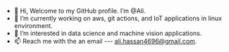 - 👋 Hi, Welcome to my GitHub profile. I’m @Ali.
- 🌱 I’m currently working on aws, git actions, and IoT applications in linux environment.
- 👀 I’m interested in data science and machine vision applications. 
- 📫 Reach me with the an email --- ali.hassan4696@gmail.com.

<!---
AliHassan7878/AliHassan7878 is a ✨ special ✨ repository because its `README.md` (this file) appears on your GitHub profile.
You can click the Preview link to take a look at your changes.
--->
